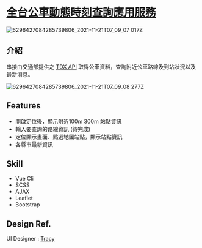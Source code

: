 # [全台公車動態時刻查詢應用服務](https://unayo.github.io/gogobus/dist/#/)
![6296427084285739806_2021-11-21T07_09_07 017Z](https://user-images.githubusercontent.com/42484804/143776470-01e11c74-dea0-49f8-94ea-f4b08acd66d4.png)

## 介紹
串接由交通部提供之 [TDX API](https://tdx.transportdata.tw/api-service/swagger) 取得公車資料，查詢附近公車路線及到站狀況以及最新消息。

![6296427084285739806_2021-11-21T07_09_08 277Z](https://user-images.githubusercontent.com/42484804/143776743-3031dd93-a8aa-453e-b1e9-68295d3a74e7.png)

## Features
- 開啟定位後，顯示附近100m 300m 站點資訊
- 輸入要查詢的路線資訊 (待完成)
- 定位顯示畫面、點選地圖站點，顯示站點資訊
- 各縣市最新資訊

## Skill
- Vue Cli
- SCSS
- AJAX
- Leaflet
- Bootstrap

## Design Ref.
UI Designer : [Tracy](https://www.figma.com/file/xOMBI7dB1EEIyXfGdKuHqF/%E5%85%A8%E5%8F%B0%E5%85%AC%E8%BB%8A%E5%8B%95%E6%85%8B%E6%99%82%E5%88%BB%E6%9F%A5%E8%A9%A2%E6%87%89%E7%94%A8%E6%9C%8D%E5%8B%99?node-id=91%3A1402)

<!-- email:madori452@gmail.com -->
